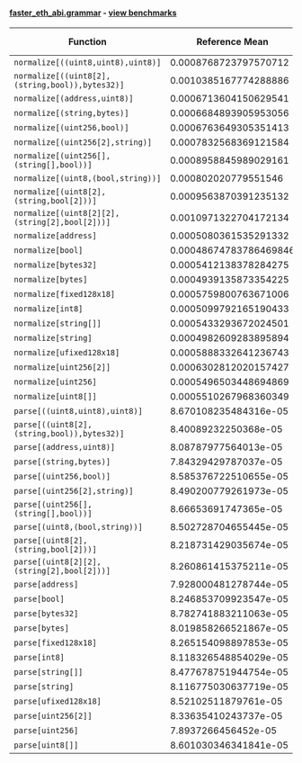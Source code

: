#### [faster_eth_abi.grammar](https://github.com/BobTheBuidler/faster-eth-abi/blob/master/faster_eth_abi/grammar.py) - [view benchmarks](https://github.com/BobTheBuidler/faster-eth-abi/blob/master/benchmarks/test_grammar_benchmarks.py)

| Function | Reference Mean | Faster Mean | % Change | Speedup (%) | x Faster | Faster |
|----------|---------------|-------------|----------|-------------|----------|--------|
| `normalize[((uint8,uint8),uint8)]` | 0.0008768723797570712 | 0.0007363800331841521 | 16.02% | 19.08% | 1.19x | ✅ |
| `normalize[((uint8[2],(string,bool)),bytes32)]` | 0.0010385167774288886 | 0.0009422652634531799 | 9.27% | 10.21% | 1.10x | ✅ |
| `normalize[(address,uint8)]` | 0.0006713604150629541 | 0.000529252913500152 | 21.17% | 26.85% | 1.27x | ✅ |
| `normalize[(string,bytes)]` | 0.0006684893905953056 | 0.0005099155805788336 | 23.72% | 31.10% | 1.31x | ✅ |
| `normalize[(uint256,bool)]` | 0.0006763649305351413 | 0.000538278832076018 | 20.42% | 25.65% | 1.26x | ✅ |
| `normalize[(uint256[2],string)]` | 0.0007832568369121584 | 0.0006294134448803807 | 19.64% | 24.44% | 1.24x | ✅ |
| `normalize[(uint256[],(string[],bool))]` | 0.0008958845989029161 | 0.0007986463438226695 | 10.85% | 12.18% | 1.12x | ✅ |
| `normalize[(uint8,(bool,string))]` | 0.000802020779551546 | 0.0006621605242290065 | 17.44% | 21.12% | 1.21x | ✅ |
| `normalize[(uint8[2],(string,bool[2]))]` | 0.0009563870391235132 | 0.0008152070678801727 | 14.76% | 17.32% | 1.17x | ✅ |
| `normalize[(uint8[2][2],(string[2],bool[2]))]` | 0.0010971322704172134 | 0.0009906314666676842 | 9.71% | 10.75% | 1.11x | ✅ |
| `normalize[address]` | 0.0005080361535291332 | 0.0003675803370395579 | 27.65% | 38.21% | 1.38x | ✅ |
| `normalize[bool]` | 0.00048674783786469846 | 0.0003519119200284783 | 27.70% | 38.32% | 1.38x | ✅ |
| `normalize[bytes32]` | 0.0005412138378284275 | 0.0004012144750263561 | 25.87% | 34.89% | 1.35x | ✅ |
| `normalize[bytes]` | 0.0004939135873354225 | 0.00037624717279931014 | 23.82% | 31.27% | 1.31x | ✅ |
| `normalize[fixed128x18]` | 0.0005759800763671006 | 0.0004552441601984336 | 20.96% | 26.52% | 1.27x | ✅ |
| `normalize[int8]` | 0.0005099792165190433 | 0.0003675472553609436 | 27.93% | 38.75% | 1.39x | ✅ |
| `normalize[string[]]` | 0.0005433293672024501 | 0.0004038017968316048 | 25.68% | 34.55% | 1.35x | ✅ |
| `normalize[string]` | 0.0004982609283895894 | 0.0003588696528064002 | 27.98% | 38.84% | 1.39x | ✅ |
| `normalize[ufixed128x18]` | 0.0005888332641236743 | 0.00047517541537126217 | 19.30% | 23.92% | 1.24x | ✅ |
| `normalize[uint256[2]]` | 0.0006302812020157427 | 0.0004943841136619048 | 21.56% | 27.49% | 1.27x | ✅ |
| `normalize[uint256]` | 0.0005496503448694869 | 0.0004052348114986374 | 26.27% | 35.64% | 1.36x | ✅ |
| `normalize[uint8[]]` | 0.0005510267968360349 | 0.0004300855318013523 | 21.95% | 28.12% | 1.28x | ✅ |
| `parse[((uint8,uint8),uint8)]` | 8.670108235484316e-05 | 8.458767956504971e-05 | 2.44% | 2.50% | 1.02x | ✅ |
| `parse[((uint8[2],(string,bool)),bytes32)]` | 8.40089232250368e-05 | 8.369929206261182e-05 | 0.37% | 0.37% | 1.00x | ✅ |
| `parse[(address,uint8)]` | 8.08787977564013e-05 | 8.57747179728157e-05 | -6.05% | -5.71% | 0.94x | ❌ |
| `parse[(string,bytes)]` | 7.84329429787037e-05 | 8.349083932774141e-05 | -6.45% | -6.06% | 0.94x | ❌ |
| `parse[(uint256,bool)]` | 8.585376722510655e-05 | 8.950971016381819e-05 | -4.26% | -4.08% | 0.96x | ❌ |
| `parse[(uint256[2],string)]` | 8.490200779261973e-05 | 8.636999386766232e-05 | -1.73% | -1.70% | 0.98x | ❌ |
| `parse[(uint256[],(string[],bool))]` | 8.66653691747365e-05 | 8.46937216963304e-05 | 2.28% | 2.33% | 1.02x | ✅ |
| `parse[(uint8,(bool,string))]` | 8.502728704655445e-05 | 8.600388671918747e-05 | -1.15% | -1.14% | 0.99x | ❌ |
| `parse[(uint8[2],(string,bool[2]))]` | 8.218731429035674e-05 | 8.475207519586977e-05 | -3.12% | -3.03% | 0.97x | ❌ |
| `parse[(uint8[2][2],(string[2],bool[2]))]` | 8.260861415375211e-05 | 8.271345401341635e-05 | -0.13% | -0.13% | 1.00x | ❌ |
| `parse[address]` | 7.928000481278744e-05 | 8.203978472197107e-05 | -3.48% | -3.36% | 0.97x | ❌ |
| `parse[bool]` | 8.246853709923547e-05 | 7.932071872038128e-05 | 3.82% | 3.97% | 1.04x | ✅ |
| `parse[bytes32]` | 8.782741883211063e-05 | 8.627529028046515e-05 | 1.77% | 1.80% | 1.02x | ✅ |
| `parse[bytes]` | 8.019858266521867e-05 | 7.840063387062204e-05 | 2.24% | 2.29% | 1.02x | ✅ |
| `parse[fixed128x18]` | 8.265154098897853e-05 | 8.372127886733785e-05 | -1.29% | -1.28% | 0.99x | ❌ |
| `parse[int8]` | 8.118326548854029e-05 | 8.048025413396245e-05 | 0.87% | 0.87% | 1.01x | ✅ |
| `parse[string[]]` | 8.477678751944754e-05 | 8.401303250948989e-05 | 0.90% | 0.91% | 1.01x | ✅ |
| `parse[string]` | 8.116775030637719e-05 | 8.107411094941963e-05 | 0.12% | 0.12% | 1.00x | ✅ |
| `parse[ufixed128x18]` | 8.52102511879761e-05 | 8.280736711642374e-05 | 2.82% | 2.90% | 1.03x | ✅ |
| `parse[uint256[2]]` | 8.33635410243737e-05 | 8.470681341440361e-05 | -1.61% | -1.59% | 0.98x | ❌ |
| `parse[uint256]` | 7.8937266456452e-05 | 8.105956472476668e-05 | -2.69% | -2.62% | 0.97x | ❌ |
| `parse[uint8[]]` | 8.601030346341841e-05 | 8.323706160385566e-05 | 3.22% | 3.33% | 1.03x | ✅ |
